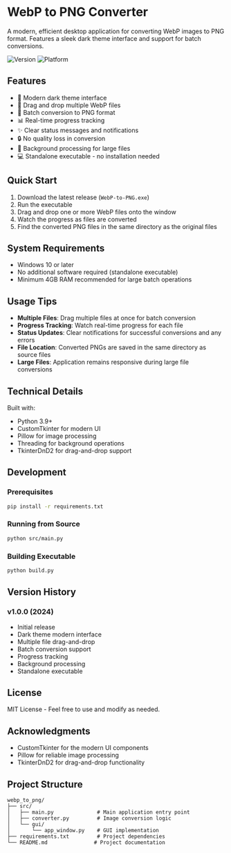 # WebP to PNG Converter

A modern, efficient desktop application for converting WebP images to PNG format. Features a sleek dark theme interface and support for batch conversions.

![Version](https://img.shields.io/badge/version-1.0.0-blue.svg)
![Platform](https://img.shields.io/badge/platform-windows-lightgrey.svg)

## Features

- 🎨 Modern dark theme interface
- 📁 Drag and drop multiple WebP files
- 🔄 Batch conversion to PNG format
- 📊 Real-time progress tracking
- ✨ Clear status messages and notifications
- 🔒 No quality loss in conversion
- 🚀 Background processing for large files
- 💻 Standalone executable - no installation needed

## Quick Start

1. Download the latest release (`WebP-to-PNG.exe`)
2. Run the executable
3. Drag and drop one or more WebP files onto the window
4. Watch the progress as files are converted
5. Find the converted PNG files in the same directory as the original files

## System Requirements

- Windows 10 or later
- No additional software required (standalone executable)
- Minimum 4GB RAM recommended for large batch operations

## Usage Tips

- **Multiple Files**: Drag multiple files at once for batch conversion
- **Progress Tracking**: Watch real-time progress for each file
- **Status Updates**: Clear notifications for successful conversions and any errors
- **File Location**: Converted PNGs are saved in the same directory as source files
- **Large Files**: Application remains responsive during large file conversions

## Technical Details

Built with:
- Python 3.9+
- CustomTkinter for modern UI
- Pillow for image processing
- Threading for background operations
- TkinterDnD2 for drag-and-drop support

## Development

### Prerequisites
```bash
pip install -r requirements.txt
```

### Running from Source
```bash
python src/main.py
```

### Building Executable
```bash
python build.py
```

## Version History

### v1.0.0 (2024)
- Initial release
- Dark theme modern interface
- Multiple file drag-and-drop
- Batch conversion support
- Progress tracking
- Background processing
- Standalone executable

## License

MIT License - Feel free to use and modify as needed.

## Acknowledgments

- CustomTkinter for the modern UI components
- Pillow for reliable image processing
- TkinterDnD2 for drag-and-drop functionality

## Project Structure

```
webp_to_png/
├── src/
│   ├── main.py              # Main application entry point
│   ├── converter.py         # Image conversion logic
│   └── gui/
│       └── app_window.py    # GUI implementation
├── requirements.txt         # Project dependencies
└── README.md               # Project documentation
``` 